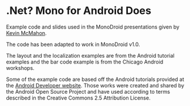 .Net? Mono for Android Does
===========================

Example code and slides used in the MonoDroid presentations given by [Kevin McMahon](http://www.kevfoo.com).

The code has been adapted to work in MonoDroid v1.0.

The layout and the localization examples are from the Android tutorial examples and the bar code example is from the Chicago Android workshops.

Some of the example code are based off the Android tutorials provided at the [Android Developer website](http://developer.android.com/resources/tutorials/views/index.html).  Those works were created and shared by the Android Open Source Project and have used according to terms described in the Creative Commons 2.5 Attribution License.
